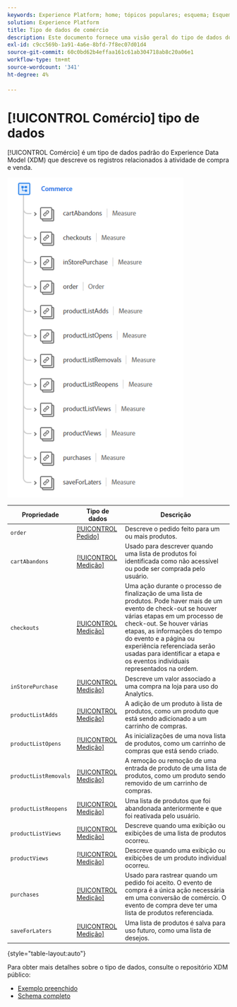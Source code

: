 ```yaml
---
keywords: Experience Platform; home; tópicos populares; esquema; Esquema; XDM; campos; esquemas; esquemas; comércio; tipo de dados; tipo de dados; tipo de dados;
solution: Experience Platform
title: Tipo de dados de comércio
description: Este documento fornece uma visão geral do tipo de dados do Commerce Experience Data Model (XDM).
exl-id: c9cc569b-1a91-4a6e-8bfd-7f8ec07d01d4
source-git-commit: 60c0bd62b4effaa161c61ab304718ab8c20a06e1
workflow-type: tm+mt
source-wordcount: '341'
ht-degree: 4%

---
```


# [!UICONTROL Comércio] tipo de dados

[!UICONTROL Comércio] é um tipo de dados padrão do Experience Data Model (XDM) que descreve os registros relacionados à atividade de compra e venda.

<img src="../images/data-types/commerce.PNG" width="400" /><br />

| Propriedade | Tipo de dados | Descrição |
| --- | --- | --- |
| `order` | [[!UICONTROL Pedido]](./order.md) | Descreve o pedido feito para um ou mais produtos. |
| `cartAbandons` | [[!UICONTROL Medição]](./measure.md) | Usado para descrever quando uma lista de produtos foi identificada como não acessível ou pode ser comprada pelo usuário. |
| `checkouts` | [[!UICONTROL Medição]](./measure.md) | Uma ação durante o processo de finalização de uma lista de produtos. Pode haver mais de um evento de check-out se houver várias etapas em um processo de check-out. Se houver várias etapas, as informações do tempo do evento e a página ou experiência referenciada serão usadas para identificar a etapa e os eventos individuais representados na ordem. |
| `inStorePurchase` | [[!UICONTROL Medição]](./measure.md) | Descreve um valor associado a uma compra na loja para uso do Analytics. |
| `productListAdds` | [[!UICONTROL Medição]](./measure.md) | A adição de um produto à lista de produtos, como um produto que está sendo adicionado a um carrinho de compras. |
| `productListOpens` | [[!UICONTROL Medição]](./measure.md) | As inicializações de uma nova lista de produtos, como um carrinho de compras que está sendo criado. |
| `productListRemovals` | [[!UICONTROL Medição]](./measure.md) | A remoção ou remoção de uma entrada de produto de uma lista de produtos, como um produto sendo removido de um carrinho de compras. |
| `productListReopens` | [[!UICONTROL Medição]](./measure.md) | Uma lista de produtos que foi abandonada anteriormente e que foi reativada pelo usuário. |
| `productListViews` | [[!UICONTROL Medição]](./measure.md) | Descreve quando uma exibição ou exibições de uma lista de produtos ocorreu. |
| `productViews` | [[!UICONTROL Medição]](./measure.md) | Descreve quando uma exibição ou exibições de um produto individual ocorreu. |
| `purchases` | [[!UICONTROL Medição]](./measure.md) | Usado para rastrear quando um pedido foi aceito. O evento de compra é a única ação necessária em uma conversão de comércio. O evento de compra deve ter uma lista de produtos referenciada. |
| `saveForLaters` | [[!UICONTROL Medição]](./measure.md) | Uma lista de produtos é salva para uso futuro, como uma lista de desejos. |

{style=&quot;table-layout:auto&quot;}

Para obter mais detalhes sobre o tipo de dados, consulte o repositório XDM público:

* [Exemplo preenchido](https://github.com/adobe/xdm/blob/master/components/datatypes/marketing/commerce.example.1.json)
* [Schema completo](https://github.com/adobe/xdm/blob/master/components/datatypes/marketing/commerce.schema.json)
